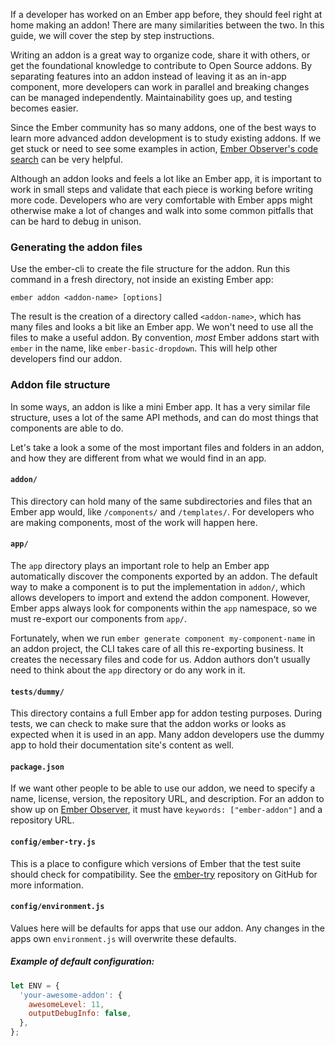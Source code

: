 If a developer has worked on an Ember app before, they should feel right at home making an addon! There are many similarities between the two. In this guide, we will cover the step by step instructions.

Writing an addon is a great way to organize code, share it with others, or get the foundational knowledge to contribute to Open Source addons. By separating features into an addon instead of leaving it as an in-app component, more developers can work in parallel and breaking changes can be managed independently. Maintainability goes up, and testing becomes easier.

Since the Ember community has so many addons, one of the best ways to learn more advanced addon development is to study existing addons. If we get stuck or need to see some examples in action, [Ember Observer's code search](https://www.emberobserver.com/code-search) can be very helpful.

Although an addon looks and feels a lot like an Ember app, it is important to work in small steps and validate that each piece is working before writing more code. Developers who are very comfortable with Ember apps might otherwise make a lot of changes and walk into some common pitfalls that can be hard to debug in unison.

### Generating the addon files

Use the ember-cli to create the file structure for the addon. Run this command in a fresh directory, not inside an existing Ember app:

```shell
ember addon <addon-name> [options]
```

The result is the creation of a directory called `<addon-name>`, which has many files and looks a bit like an Ember app. We won't need to use all the files to make a useful addon. By convention, _most_ Ember addons start with `ember` in the name, like `ember-basic-dropdown`. This will help other developers find our addon.

### Addon file structure

In some ways, an addon is like a mini Ember app. It has a very similar file structure, uses a lot of the same API methods, and can do most things that components are able to do.

Let's take a look a some of the most important files and folders in an addon, and how they are different from what we would find in an app.

#### `addon/`

This directory can hold many of the same subdirectories and files that an Ember app would, like `/components/` and `/templates/`. For developers who are making components, most of the work will happen here.

#### `app/`

The `app` directory plays an important role to help an Ember app automatically discover the components exported by an addon.
The default way to make a component is to put the implementation in `addon/`, which allows developers to import and extend the addon component. However, Ember apps always look for components within the `app` namespace, so we must re-export our components from `app/`.

Fortunately, when we run `ember generate component my-component-name` in an addon project, the CLI takes care of all this re-exporting business. It creates the necessary files and code for us. Addon authors don't usually need to think about the `app` directory or do any work in it.

#### `tests/dummy/`
This directory contains a full Ember app for addon testing purposes. During tests, we can check to make sure that the addon works or looks as expected when it is used in an app. Many addon developers use the dummy app to hold their documentation site's content as well.

#### `package.json`

If we want other people to be able to use our addon, we need to specify a name, license, version, the repository URL, and description. For an addon to show up on [Ember Observer](https://emberobserver.com), it must have `keywords: ["ember-addon"]` and a repository URL.

#### `config/ember-try.js`

This is a place to configure which versions of Ember that the test suite should check for compatibility. See the [ember-try](https://github.com/ember-cli/ember-try) repository on GitHub for more information.

#### `config/environment.js`

Values here will be defaults for apps that use our addon. Any changes in the apps own `environment.js` will overwrite these defaults.

##### Example of default configuration:
```javascript {data-filename=config/enviroment.js}
let ENV = {
  'your-awesome-addon': {
    awesomeLevel: 11,
    outputDebugInfo: false,
  },
};
```
